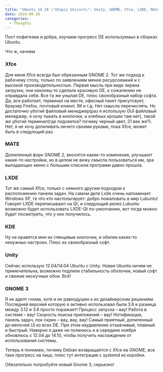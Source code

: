 ```yaml
---
title: "Ubuntu 14.10 \"Utopic Unicorn\": Unity, GNOME, Xfce, LXDE, Mate, KDE."
date: 2014-09-28
categories:
  - Thoughts
---
```


Пост пофигизма и добра, изучаем прогресс DE используемых в сборках Ubuntu.

Что ж, начнем

### Xfce

Для меня Xfce всегда был обрезанным GNOME 2. Тот же подход к рабочему столу, только по заявлениям менее ресурсоемкий и с высокой производительностью. Первая мысль при виде экрана загрузки, они наконец-то сделали красивую DE, к сожалению не оправдала себя. Все та же унылая DE, плюс своеобразный набор софта. Да, все работает, терминал на месте, офисный пакет присутсвует, браузер Firefox, почтовый клиент, IM и т.д. Нет смысла перечислять. Но достаточно убогий файловый менеджер(раз я использую GUI файловый менеджер, я хочу тыкать в кнопочки, а хлебных крошек там нет), такой же убогий терминал(где подсветка? почему черный цвет, 21 век же?). Нет, я не хочу допиливать ничего своими руками, пока Xfce, может быть в следующий раз.

### MATE

Допиленный форк GNOME 2, вносятся какие-то изменения, улучшают какие-то настройки, но в целом не вижу смысла пользоваться им, эра выпадающих меню с большим списком программ давно прошла.

### LXDE

Тот же самый Xfce, только с немного другим подходом к расположению панели задач. На самом деле Lxde очень напоминает Windows XP, та что кто настольгирует: добро пожаловать в мир Lubuntu! Говорят LXDE переписывают на Qt, и следующий релиз Lubuntu возможно будет использовать LXDE-Qt по-умолчанию, вот тогда можно будет посмотреть, что у них получилось.

### KDE

Ну не нравятся мне их глянцевые кнопочки, и обилее каких-то ненужных настроек. Плюс их своеобразный софт. 

### Unity

Сейчас использую 12.04/14.04 Ubuntu с Unity. Новая Ubuntu ничем не примечательна, возможно подпили стабильность оболочки, новый софт и свежие нескучные обои. Всё!

### GNOME 3

Я не адепт гнома, хотя и не равнодушен к их дизайнерским решениям. Последней версией которую я активно использовал была 3.6 и разница между 3.12 и 3.6 просто поражает! Процесс запуска – вау! Работа в системе – вау! Скорость поиска приложений – вау! Нотификации, панель задач, лок скрин – вау, вау, вау! Самый приятный, допиленный до мелочей UI из всех DE. При этом наудивление отзывчивый, плавный и быстрый. Наверно я даже не поленюсь и в середине ноября обновлюсь с 12.04 до 14.10, чтобы получить наслаждение от использования системы.

Теперь я понимаю, почему Debian возвращается с Xfce на GNOME, все таки прогресс на лицо, плюс тут интеграция с systemd из коробки.

Обязательно попробуйте новый Gnome 3, серьезно!
